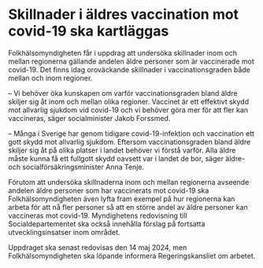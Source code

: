 # Skillnader i äldres vaccination mot covid-19 ska kartläggas

Folkhälsomyndigheten får i uppdrag att undersöka skillnader inom och mellan regionerna gällande andelen äldre personer som är vaccinerade mot covid-19. Det finns idag oroväckande skillnader i vaccinationsgraden både mellan och inom regioner.

– Vi behöver öka kunskapen om varför vaccinationsgraden bland äldre skiljer sig åt inom och mellan olika regioner. Vaccinet är ett effektivt skydd mot allvarlig sjukdom vid covid-19 och vi behöver göra mer för att fler kan vaccineras, säger socialminister Jakob Forssmed.

­– Många i Sverige har genom tidigare covid-19-infektion och vaccination ett gott skydd mot allvarlig sjukdom. Eftersom vaccinationsgraden bland äldre skiljer sig åt på olika platser i landet behöver vi förstå varför. Alla äldre måste kunna få ett fullgott skydd oavsett var i landet de bor, säger äldre- och socialförsäkringsminister Anna Tenje.

Förutom att undersöka skillnaderna inom och mellan regionerna avseende andelen äldre personer som har vaccinerats mot covid-19 ska Folkhälsomyndigheten även lyfta fram exempel på hur regionerna kan arbeta för att nå fler personer så att en större andel av äldre personer kan vaccineras mot covid-19. Myndighetens redovisning till Socialdepartementet ska också innehålla förslag på fortsatta utvecklingsinsatser inom området.

Uppdraget ska senast redovisas den 14 maj 2024, men Folkhälsomyndigheten ska löpande informera Regeringskansliet om arbetet.

